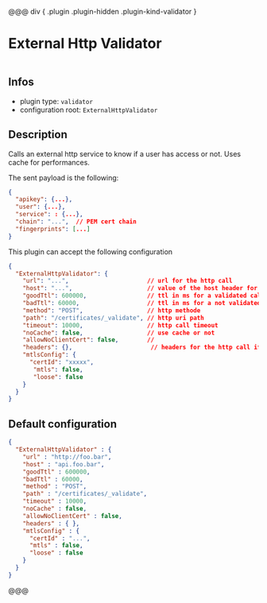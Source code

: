 
@@@ div { .plugin .plugin-hidden .plugin-kind-validator }

# External Http Validator

<img class="plugin-logo plugin-hidden" src=""></img>

## Infos

* plugin type: `validator`
* configuration root: `ExternalHttpValidator`

## Description

Calls an external http service to know if a user has access or not. Uses cache for performances.

The sent payload is the following:

```json
{
  "apikey": {...},
  "user": {...},
  "service": : {...},
  "chain": "...",  // PEM cert chain
  "fingerprints": [...]
}
```

This plugin can accept the following configuration

```json
{
  "ExternalHttpValidator": {
    "url": "...",                      // url for the http call
    "host": "...",                     // value of the host header for the call. default is host of the url
    "goodTtl": 600000,                 // ttl in ms for a validated call
    "badTtl": 60000,                   // ttl in ms for a not validated call
    "method": "POST",                  // http methode
    "path": "/certificates/_validate", // http uri path
    "timeout": 10000,                  // http call timeout
    "noCache": false,                  // use cache or not
    "allowNoClientCert": false,        //
    "headers": {},                      // headers for the http call if needed
    "mtlsConfig": {
      "certId": "xxxxx",
       "mtls": false,
       "loose": false
    }
  }
}
```



## Default configuration

```json
{
  "ExternalHttpValidator" : {
    "url" : "http://foo.bar",
    "host" : "api.foo.bar",
    "goodTtl" : 600000,
    "badTtl" : 60000,
    "method" : "POST",
    "path" : "/certificates/_validate",
    "timeout" : 10000,
    "noCache" : false,
    "allowNoClientCert" : false,
    "headers" : { },
    "mtlsConfig" : {
      "certId" : "...",
      "mtls" : false,
      "loose" : false
    }
  }
}
```





@@@

